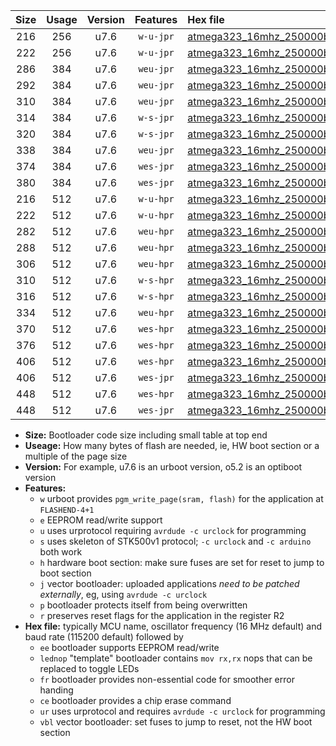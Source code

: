 |Size|Usage|Version|Features|Hex file|
|:-:|:-:|:-:|:-:|:--|
|216|256|u7.6|`w-u-jpr`|[atmega323_16mhz_250000bps_ur_vbl.hex](https://raw.githubusercontent.com/stefanrueger/urboot/main/atmega323_16mhz_250000bps_ur_vbl.hex)|
|222|256|u7.6|`w-u-jpr`|[atmega323_16mhz_250000bps_lednop_ur_vbl.hex](https://raw.githubusercontent.com/stefanrueger/urboot/main/atmega323_16mhz_250000bps_lednop_ur_vbl.hex)|
|286|384|u7.6|`weu-jpr`|[atmega323_16mhz_250000bps_ee_ur_vbl.hex](https://raw.githubusercontent.com/stefanrueger/urboot/main/atmega323_16mhz_250000bps_ee_ur_vbl.hex)|
|292|384|u7.6|`weu-jpr`|[atmega323_16mhz_250000bps_ee_lednop_ur_vbl.hex](https://raw.githubusercontent.com/stefanrueger/urboot/main/atmega323_16mhz_250000bps_ee_lednop_ur_vbl.hex)|
|310|384|u7.6|`weu-jpr`|[atmega323_16mhz_250000bps_ee_lednop_fr_ur_vbl.hex](https://raw.githubusercontent.com/stefanrueger/urboot/main/atmega323_16mhz_250000bps_ee_lednop_fr_ur_vbl.hex)|
|314|384|u7.6|`w-s-jpr`|[atmega323_16mhz_250000bps_vbl.hex](https://raw.githubusercontent.com/stefanrueger/urboot/main/atmega323_16mhz_250000bps_vbl.hex)|
|320|384|u7.6|`w-s-jpr`|[atmega323_16mhz_250000bps_lednop_vbl.hex](https://raw.githubusercontent.com/stefanrueger/urboot/main/atmega323_16mhz_250000bps_lednop_vbl.hex)|
|338|384|u7.6|`weu-jpr`|[atmega323_16mhz_250000bps_ee_lednop_fr_ce_ur_vbl.hex](https://raw.githubusercontent.com/stefanrueger/urboot/main/atmega323_16mhz_250000bps_ee_lednop_fr_ce_ur_vbl.hex)|
|374|384|u7.6|`wes-jpr`|[atmega323_16mhz_250000bps_ee_vbl.hex](https://raw.githubusercontent.com/stefanrueger/urboot/main/atmega323_16mhz_250000bps_ee_vbl.hex)|
|380|384|u7.6|`wes-jpr`|[atmega323_16mhz_250000bps_ee_lednop_vbl.hex](https://raw.githubusercontent.com/stefanrueger/urboot/main/atmega323_16mhz_250000bps_ee_lednop_vbl.hex)|
|216|512|u7.6|`w-u-hpr`|[atmega323_16mhz_250000bps_ur.hex](https://raw.githubusercontent.com/stefanrueger/urboot/main/atmega323_16mhz_250000bps_ur.hex)|
|222|512|u7.6|`w-u-hpr`|[atmega323_16mhz_250000bps_lednop_ur.hex](https://raw.githubusercontent.com/stefanrueger/urboot/main/atmega323_16mhz_250000bps_lednop_ur.hex)|
|282|512|u7.6|`weu-hpr`|[atmega323_16mhz_250000bps_ee_ur.hex](https://raw.githubusercontent.com/stefanrueger/urboot/main/atmega323_16mhz_250000bps_ee_ur.hex)|
|288|512|u7.6|`weu-hpr`|[atmega323_16mhz_250000bps_ee_lednop_ur.hex](https://raw.githubusercontent.com/stefanrueger/urboot/main/atmega323_16mhz_250000bps_ee_lednop_ur.hex)|
|306|512|u7.6|`weu-hpr`|[atmega323_16mhz_250000bps_ee_lednop_fr_ur.hex](https://raw.githubusercontent.com/stefanrueger/urboot/main/atmega323_16mhz_250000bps_ee_lednop_fr_ur.hex)|
|310|512|u7.6|`w-s-hpr`|[atmega323_16mhz_250000bps.hex](https://raw.githubusercontent.com/stefanrueger/urboot/main/atmega323_16mhz_250000bps.hex)|
|316|512|u7.6|`w-s-hpr`|[atmega323_16mhz_250000bps_lednop.hex](https://raw.githubusercontent.com/stefanrueger/urboot/main/atmega323_16mhz_250000bps_lednop.hex)|
|334|512|u7.6|`weu-hpr`|[atmega323_16mhz_250000bps_ee_lednop_fr_ce_ur.hex](https://raw.githubusercontent.com/stefanrueger/urboot/main/atmega323_16mhz_250000bps_ee_lednop_fr_ce_ur.hex)|
|370|512|u7.6|`wes-hpr`|[atmega323_16mhz_250000bps_ee.hex](https://raw.githubusercontent.com/stefanrueger/urboot/main/atmega323_16mhz_250000bps_ee.hex)|
|376|512|u7.6|`wes-hpr`|[atmega323_16mhz_250000bps_ee_lednop.hex](https://raw.githubusercontent.com/stefanrueger/urboot/main/atmega323_16mhz_250000bps_ee_lednop.hex)|
|406|512|u7.6|`wes-hpr`|[atmega323_16mhz_250000bps_ee_lednop_fr.hex](https://raw.githubusercontent.com/stefanrueger/urboot/main/atmega323_16mhz_250000bps_ee_lednop_fr.hex)|
|406|512|u7.6|`wes-jpr`|[atmega323_16mhz_250000bps_ee_lednop_fr_vbl.hex](https://raw.githubusercontent.com/stefanrueger/urboot/main/atmega323_16mhz_250000bps_ee_lednop_fr_vbl.hex)|
|448|512|u7.6|`wes-hpr`|[atmega323_16mhz_250000bps_ee_lednop_fr_ce.hex](https://raw.githubusercontent.com/stefanrueger/urboot/main/atmega323_16mhz_250000bps_ee_lednop_fr_ce.hex)|
|448|512|u7.6|`wes-jpr`|[atmega323_16mhz_250000bps_ee_lednop_fr_ce_vbl.hex](https://raw.githubusercontent.com/stefanrueger/urboot/main/atmega323_16mhz_250000bps_ee_lednop_fr_ce_vbl.hex)|

- **Size:** Bootloader code size including small table at top end
- **Useage:** How many bytes of flash are needed, ie, HW boot section or a multiple of the page size
- **Version:** For example, u7.6 is an urboot version, o5.2 is an optiboot version
- **Features:**
  + `w` urboot provides `pgm_write_page(sram, flash)` for the application at `FLASHEND-4+1`
  + `e` EEPROM read/write support
  + `u` uses urprotocol requiring `avrdude -c urclock` for programming
  + `s` uses skeleton of STK500v1 protocol; `-c urclock` and `-c arduino` both work
  + `h` hardware boot section: make sure fuses are set for reset to jump to boot section
  + `j` vector bootloader: uploaded applications *need to be patched externally*, eg, using `avrdude -c urclock`
  + `p` bootloader protects itself from being overwritten
  + `r` preserves reset flags for the application in the register R2
- **Hex file:** typically MCU name, oscillator frequency (16 MHz default) and baud rate (115200 default) followed by
  + `ee` bootloader supports EEPROM read/write
  + `lednop` "template" bootloader contains `mov rx,rx` nops that can be replaced to toggle LEDs
  + `fr` bootloader provides non-essential code for smoother error handing
  + `ce` bootloader provides a chip erase command
  + `ur` uses urprotocol and requires `avrdude -c urclock` for programming
  + `vbl` vector bootloader: set fuses to jump to reset, not the HW boot section
